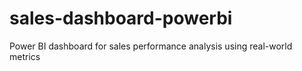 # sales-dashboard-powerbi
 Power BI dashboard for sales performance analysis using real-world metrics
